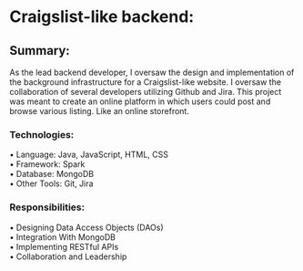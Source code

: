 # Craigslist-like backend:  
## Summary:  
As the lead backend developer, I oversaw the design and implementation of the background infrastructure for a Craigslist-like website. I oversaw the collaboration of several developers utilizing Github and Jira. This project was meant to create an online platform in which users could post and browse various listing. Like an online storefront.   
### Technologies:  
•	Language: Java, JavaScript, HTML, CSS  
•	Framework: Spark  
•	Database: MongoDB  
•	Other Tools: Git, Jira  
### Responsibilities:   
•	Designing Data Access Objects (DAOs)  
•	Integration With MongoDB  
•	Implementing RESTful APIs  
•	Collaboration and Leadership  
